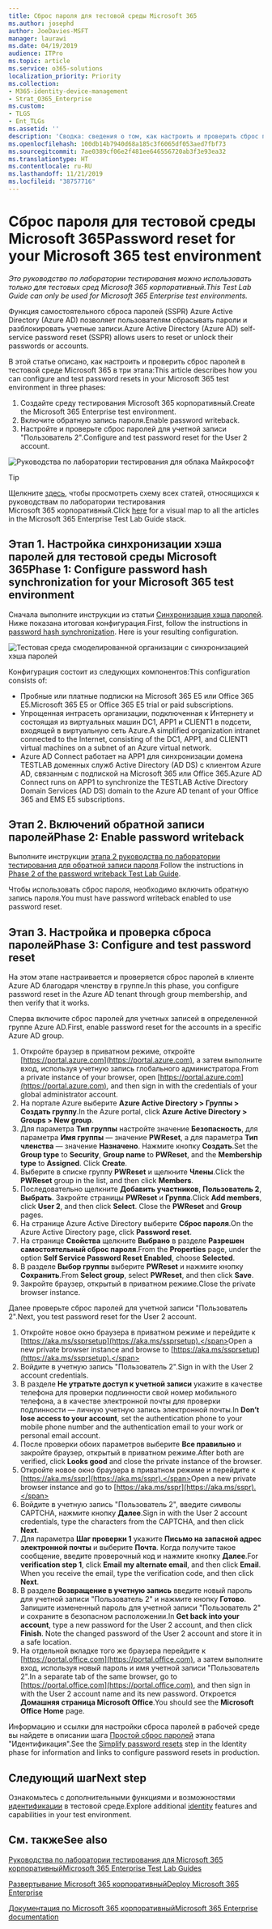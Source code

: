 ```yaml
---
title: Сброс пароля для тестовой среды Microsoft 365
ms.author: josephd
author: JoeDavies-MSFT
manager: laurawi
ms.date: 04/19/2019
audience: ITPro
ms.topic: article
ms.service: o365-solutions
localization_priority: Priority
ms.collection:
- M365-identity-device-management
- Strat_O365_Enterprise
ms.custom:
- TLGS
- Ent_TLGs
ms.assetid: ''
description: 'Сводка: сведения о том, как настроить и проверить сброс пароля для тестовой среды Microsoft 365.'
ms.openlocfilehash: 100db14b7940d68a185c3f6065df053aed7fbf73
ms.sourcegitcommit: 7ae0389cf06e2f481ee646556720ab3f3e93ea32
ms.translationtype: HT
ms.contentlocale: ru-RU
ms.lasthandoff: 11/21/2019
ms.locfileid: "38757716"
---
```

# <a name="password-reset-for-your-microsoft-365-test-environment"></a><span data-ttu-id="3f360-103">Сброс пароля для тестовой среды Microsoft 365</span><span class="sxs-lookup"><span data-stu-id="3f360-103">Password reset for your Microsoft 365 test environment</span></span>

<span data-ttu-id="3f360-104">*Это руководство по лаборатории тестирования можно использовать только для тестовых сред Microsoft 365 корпоративный.*</span><span class="sxs-lookup"><span data-stu-id="3f360-104">*This Test Lab Guide can only be used for Microsoft 365 Enterprise test environments.*</span></span>

<span data-ttu-id="3f360-105">Функция самостоятельного сброса паролей (SSPR) Azure Active Directory (Azure AD) позволяет пользователям сбрасывать пароли и разблокировать учетные записи.</span><span class="sxs-lookup"><span data-stu-id="3f360-105">Azure Active Directory (Azure AD) self-service password reset (SSPR) allows users to reset or unlock their passwords or accounts.</span></span> 

<span data-ttu-id="3f360-106">В этой статье описано, как настроить и проверить сброс паролей в тестовой среде Microsoft 365 в три этапа:</span><span class="sxs-lookup"><span data-stu-id="3f360-106">This article describes how you can configure and test password resets in your Microsoft 365 test environment in three phases:</span></span>

1.  <span data-ttu-id="3f360-107">Создайте среду тестирования Microsoft 365 корпоративный.</span><span class="sxs-lookup"><span data-stu-id="3f360-107">Create the Microsoft 365 Enterprise test environment.</span></span>
2.  <span data-ttu-id="3f360-108">Включите обратную запись пароля.</span><span class="sxs-lookup"><span data-stu-id="3f360-108">Enable password writeback.</span></span>
3.  <span data-ttu-id="3f360-109">Настройте и проверьте сброс паролей для учетной записи "Пользователь 2".</span><span class="sxs-lookup"><span data-stu-id="3f360-109">Configure and test password reset for the User 2 account.</span></span>
    
![Руководства по лаборатории тестирования для облака Майкрософт](media/m365-enterprise-test-lab-guides/cloud-tlg-icon.png) 
    
> [!TIP]
> <span data-ttu-id="3f360-111">Щелкните [здесь](media/m365-enterprise-test-lab-guides/Microsoft365EnterpriseTLGStack.pdf), чтобы просмотреть схему всех статей, относящихся к руководствам по лаборатории тестирования Microsoft 365 корпоративный.</span><span class="sxs-lookup"><span data-stu-id="3f360-111">Click [here](media/m365-enterprise-test-lab-guides/Microsoft365EnterpriseTLGStack.pdf) for a visual map to all the articles in the Microsoft 365 Enterprise Test Lab Guide stack.</span></span>

## <a name="phase-1-configure-password-hash-synchronization-for-your-microsoft-365-test-environment"></a><span data-ttu-id="3f360-112">Этап 1. Настройка синхронизации хэша паролей для тестовой среды Microsoft 365</span><span class="sxs-lookup"><span data-stu-id="3f360-112">Phase 1: Configure password hash synchronization for your Microsoft 365 test environment</span></span>

<span data-ttu-id="3f360-p101">Сначала выполните инструкции из статьи [Синхронизация хэша паролей](password-hash-sync-m365-ent-test-environment.md). Ниже показана итоговая конфигурация.</span><span class="sxs-lookup"><span data-stu-id="3f360-p101">First, follow the instructions in [password hash synchronization](password-hash-sync-m365-ent-test-environment.md). Here is your resulting configuration.</span></span>
  
![Тестовая среда смоделированной организации с синхронизацией хэша паролей](media/pass-through-auth-m365-ent-test-environment/Phase1.png)
  
<span data-ttu-id="3f360-116">Конфигурация состоит из следующих компонентов:</span><span class="sxs-lookup"><span data-stu-id="3f360-116">This configuration consists of:</span></span> 
  
- <span data-ttu-id="3f360-117">Пробные или платные подписки на Microsoft 365 E5 или Office 365 E5.</span><span class="sxs-lookup"><span data-stu-id="3f360-117">Microsoft 365 E5 or Office 365 E5 trial or paid subscriptions.</span></span>
- <span data-ttu-id="3f360-118">Упрощенная интрасеть организации, подключенная к Интернету и состоящая из виртуальных машин DC1, APP1 и CLIENT1 в подсети, входящей в виртуальную сеть Azure.</span><span class="sxs-lookup"><span data-stu-id="3f360-118">A simplified organization intranet connected to the Internet, consisting of the DC1, APP1, and CLIENT1 virtual machines on a subnet of an Azure virtual network.</span></span> 
- <span data-ttu-id="3f360-119">Azure AD Connect работает на APP1 для синхронизации домена TESTLAB доменных служб Active Directory (AD DS) с клиентом Azure AD, связанным с подпиской на Microsoft 365 или Office 365.</span><span class="sxs-lookup"><span data-stu-id="3f360-119">Azure AD Connect runs on APP1 to synchronize the TESTLAB Active Directory Domain Services (AD DS) domain to the Azure AD tenant of your Office 365 and EMS E5 subscriptions.</span></span>


## <a name="phase-2-enable-password-writeback"></a><span data-ttu-id="3f360-120">Этап 2. Включений обратной записи паролей</span><span class="sxs-lookup"><span data-stu-id="3f360-120">Phase 2: Enable password writeback</span></span>

<span data-ttu-id="3f360-121">Выполните инструкции [этапа 2 руководства по лаборатории тестирования для обратной записи пароля](password-writeback-m365-ent-test-environment.md#phase-2-enable-password-writeback-for-the-testlab-ad-ds-domain).</span><span class="sxs-lookup"><span data-stu-id="3f360-121">Follow the instructions in [Phase 2 of the password writeback Test Lab Guide](password-writeback-m365-ent-test-environment.md#phase-2-enable-password-writeback-for-the-testlab-ad-ds-domain).</span></span>

<span data-ttu-id="3f360-122">Чтобы использовать сброс пароля, необходимо включить обратную запись пароля.</span><span class="sxs-lookup"><span data-stu-id="3f360-122">You must have password writeback enabled to use password reset.</span></span>
  
## <a name="phase-3-configure-and-test-password-reset"></a><span data-ttu-id="3f360-123">Этап 3. Настройка и проверка сброса паролей</span><span class="sxs-lookup"><span data-stu-id="3f360-123">Phase 3: Configure and test password reset</span></span>

<span data-ttu-id="3f360-124">На этом этапе настраивается и проверяется сброс паролей в клиенте Azure AD благодаря членству в группе.</span><span class="sxs-lookup"><span data-stu-id="3f360-124">In this phase, you configure password reset in the Azure AD tenant through group membership, and then verify that it works.</span></span>

<span data-ttu-id="3f360-125">Сперва включите сброс паролей для учетных записей в определенной группе Azure AD.</span><span class="sxs-lookup"><span data-stu-id="3f360-125">First, enable password reset for the accounts in a specific Azure AD group.</span></span>

1. <span data-ttu-id="3f360-126">Откройте браузер в приватном режиме, откройте [https://portal.azure.com](https://portal.azure.com), а затем выполните вход, используя учетную запись глобального администратора.</span><span class="sxs-lookup"><span data-stu-id="3f360-126">From a private instance of your browser, open [https://portal.azure.com](https://portal.azure.com), and then sign in with the credentials of your global administrator account.</span></span>
2. <span data-ttu-id="3f360-127">На портале Azure выберите **Azure Active Directory > Группы > Создать группу**.</span><span class="sxs-lookup"><span data-stu-id="3f360-127">In the Azure portal, click **Azure Active Directory > Groups > New group**.</span></span>
3. <span data-ttu-id="3f360-p102">Для параметра **Тип группы** настройте значение **Безопасность**, для параметра **Имя группы** — значение **PWReset**, а для параметра **Тип членства** — значение **Назначено**. Нажмите кнопку **Создать**.</span><span class="sxs-lookup"><span data-stu-id="3f360-p102">Set the **Group type** to **Security**, **Group name** to **PWReset**, and the **Membership type** to **Assigned**. Click **Create**.</span></span>
5. <span data-ttu-id="3f360-130">Выберите в списке группу **PWReset** и щелкните **Члены**.</span><span class="sxs-lookup"><span data-stu-id="3f360-130">Click the **PWReset** group in the list, and then click **Members**.</span></span>
6. <span data-ttu-id="3f360-p103">Последовательно щелкните **Добавить участников**, **Пользователь 2**, **Выбрать**. Закройте страницы **PWReset** и **Группа**.</span><span class="sxs-lookup"><span data-stu-id="3f360-p103">Click **Add members**, click **User 2**, and then click **Select**. Close the **PWReset** and **Group** pages.</span></span>
7. <span data-ttu-id="3f360-133">На странице Azure Active Directory выберите **Сброс пароля**.</span><span class="sxs-lookup"><span data-stu-id="3f360-133">On the Azure Active Directory page, click **Password reset**.</span></span>
8. <span data-ttu-id="3f360-134">На странице **Свойства** щелкните **Выбрано** в разделе **Разрешен самостоятельный сброс пароля**.</span><span class="sxs-lookup"><span data-stu-id="3f360-134">From the **Properties** page, under the option **Self Service Password Reset Enabled**, choose **Selected**.</span></span>
9. <span data-ttu-id="3f360-135">В разделе **Выбор группы** выберите **PWReset** и нажмите кнопку **Сохранить**.</span><span class="sxs-lookup"><span data-stu-id="3f360-135">From **Select group**, select **PWReset**, and then click **Save**.</span></span>
10. <span data-ttu-id="3f360-136">Закройте браузер, открытый в приватном режиме.</span><span class="sxs-lookup"><span data-stu-id="3f360-136">Close the private browser instance.</span></span>

<span data-ttu-id="3f360-137">Далее проверьте сброс паролей для учетной записи "Пользователь 2".</span><span class="sxs-lookup"><span data-stu-id="3f360-137">Next, you test password reset for the User 2 account.</span></span>

1. <span data-ttu-id="3f360-138">Откройте новое окно браузера в приватном режиме и перейдите к [https://aka.ms/ssprsetup](https://aka.ms/ssprsetup).</span><span class="sxs-lookup"><span data-stu-id="3f360-138">Open a new private browser instance and browse to [https://aka.ms/ssprsetup](https://aka.ms/ssprsetup).</span></span>
2. <span data-ttu-id="3f360-139">Войдите в учетную запись "Пользователь 2".</span><span class="sxs-lookup"><span data-stu-id="3f360-139">Sign in with the User 2 account credentials.</span></span>
3. <span data-ttu-id="3f360-140">В разделе **Не утратьте доступ к учетной записи** укажите в качестве телефона для проверки подлинности свой номер мобильного телефона, а в качестве электронной почты для проверки подлинности — личную учетную запись электронной почты.</span><span class="sxs-lookup"><span data-stu-id="3f360-140">In **Don’t lose access to your account**, set the authentication phone to your mobile phone number and the authentication email to your work or personal email account.</span></span>
4. <span data-ttu-id="3f360-141">После проверки обоих параметров выберите **Все правильно** и закройте браузер, открытый в приватном режиме.</span><span class="sxs-lookup"><span data-stu-id="3f360-141">After both are verified, click **Looks good** and close the private instance of the browser.</span></span>
5. <span data-ttu-id="3f360-142">Откройте новое окно браузера в приватном режиме и перейдите к [https://aka.ms/sspr](https://aka.ms/sspr).</span><span class="sxs-lookup"><span data-stu-id="3f360-142">Open a new private browser instance and go to [https://aka.ms/sspr](https://aka.ms/sspr).</span></span>
6. <span data-ttu-id="3f360-143">Войдите в учетную запись "Пользователь 2", введите символы CAPTCHA, нажмите кнопку **Далее**.</span><span class="sxs-lookup"><span data-stu-id="3f360-143">Sign in with the User 2 account credentials, type the characters from the CAPTCHA, and then click **Next**.</span></span>
8. <span data-ttu-id="3f360-p104">Для параметра **Шаг проверки 1** укажите **Письмо на запасной адрес электронной почты** и выберите **Почта**. Когда получите такое сообщение, введите проверочный код и нажмите кнопку **Далее**.</span><span class="sxs-lookup"><span data-stu-id="3f360-p104">For **verification step 1**, click **Email my alternate email**, and then click **Email**. When you receive the email, type the verification code, and then click **Next**.</span></span>
9. <span data-ttu-id="3f360-p105">В разделе **Возвращение в учетную запись** введите новый пароль для учетной записи "Пользователь 2" и нажмите кнопку **Готово**. Запишите измененный пароль для учетной записи "Пользователь 2" и сохраните в безопасном расположении.</span><span class="sxs-lookup"><span data-stu-id="3f360-p105">In **Get back into your account**, type a new password for the User 2 account, and then click **Finish**. Note the changed password of the User 2 account and store it in a safe location.</span></span>
10. <span data-ttu-id="3f360-148">На отдельной вкладке того же браузера перейдите к [https://portal.office.com](https://portal.office.com), а затем выполните вход, используя новый пароль и имя учетной записи "Пользователь 2".</span><span class="sxs-lookup"><span data-stu-id="3f360-148">In a separate tab of the same browser, go to [https://portal.office.com](https://portal.office.com), and then sign in with the User 2 account name and its new password.</span></span> <span data-ttu-id="3f360-149">Откроется **Домашняя страница Microsoft Office**.</span><span class="sxs-lookup"><span data-stu-id="3f360-149">You should see the **Microsoft Office Home** page.</span></span>

<span data-ttu-id="3f360-150">Информацию и ссылки для настройки сброса паролей в рабочей среде вы найдете в описании шага [Простой сброс паролей](identity-secure-your-passwords.md#identity-pw-reset) этапа "Идентификация".</span><span class="sxs-lookup"><span data-stu-id="3f360-150">See the [Simplify password resets](identity-secure-your-passwords.md#identity-pw-reset) step in the Identity phase for information and links to configure password resets in production.</span></span>

## <a name="next-step"></a><span data-ttu-id="3f360-151">Следующий шаг</span><span class="sxs-lookup"><span data-stu-id="3f360-151">Next step</span></span>

<span data-ttu-id="3f360-152">Ознакомьтесь с дополнительными функциями и возможностями [идентификации](m365-enterprise-test-lab-guides.md#identity) в тестовой среде.</span><span class="sxs-lookup"><span data-stu-id="3f360-152">Explore additional [identity](m365-enterprise-test-lab-guides.md#identity) features and capabilities in your test environment.</span></span>

## <a name="see-also"></a><span data-ttu-id="3f360-153">См. также</span><span class="sxs-lookup"><span data-stu-id="3f360-153">See also</span></span>

[<span data-ttu-id="3f360-154">Руководства по лаборатории тестирования для Microsoft 365 корпоративный</span><span class="sxs-lookup"><span data-stu-id="3f360-154">Microsoft 365 Enterprise Test Lab Guides</span></span>](m365-enterprise-test-lab-guides.md)

[<span data-ttu-id="3f360-155">Развертывание Microsoft 365 корпоративный</span><span class="sxs-lookup"><span data-stu-id="3f360-155">Deploy Microsoft 365 Enterprise</span></span>](deploy-microsoft-365-enterprise.md)

[<span data-ttu-id="3f360-156">Документация по Microsoft 365 корпоративный</span><span class="sxs-lookup"><span data-stu-id="3f360-156">Microsoft 365 Enterprise documentation</span></span>](https://docs.microsoft.com/microsoft-365-enterprise/)
